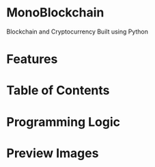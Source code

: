 # MonoBlockchain
Blockchain and Cryptocurrency Built using Python

# Features

# Table of Contents

# Programming Logic

# Preview Images

